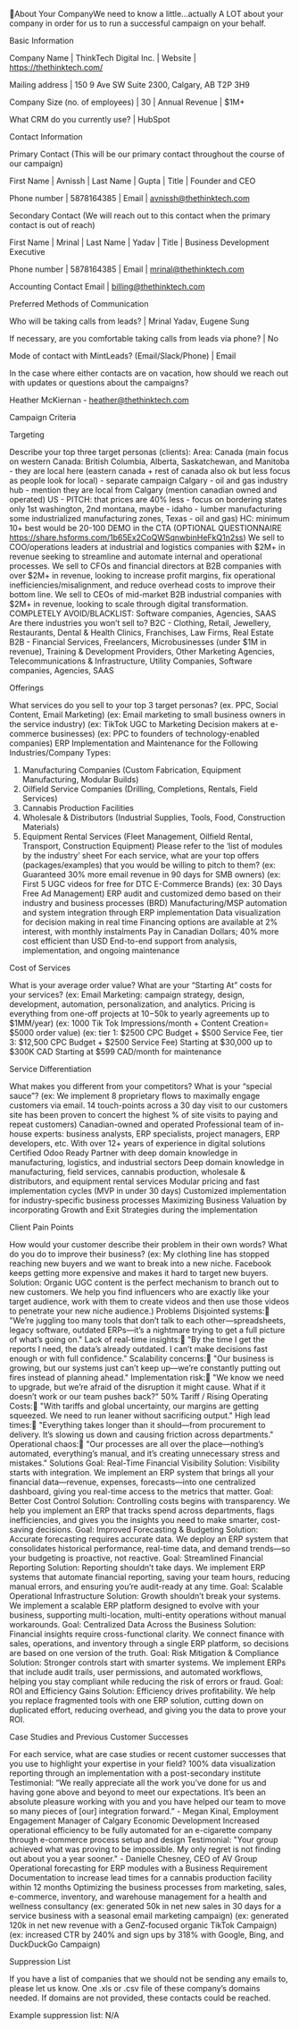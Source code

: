 About Your CompanyWe need to know a little…actually A LOT about your company in order for us to run a successful campaign on your behalf. 


Basic Information

Company Name
 | ThinkTech Digital Inc.
 | Website
 | https://thethinktech.com/

Mailing address
 | 150 9 Ave SW Suite 2300, Calgary, AB T2P 3H9

Company Size (no. of employees)
 | 30
 | Annual Revenue
 | $1M+

What CRM do you currently use?
 | HubSpot

Contact Information

Primary Contact (This will be our primary contact throughout the course of our campaign)

First Name
 | Avnissh
 | Last Name
 | Gupta
 | Title
 | Founder and CEO

Phone number
 | 5878164385
 | Email
 | avnissh@thethinktech.com

Secondary Contact (We will reach out to this contact when the primary contact is out of reach)

First Name
 | Mrinal
 | Last Name
 | Yadav
 | Title
 | Business Development Executive

Phone number
 | 5878164385
 | Email
 | mrinal@thethinktech.com

Accounting Contact Email
 | billing@thethinktech.com

Preferred Methods of Communication

Who will be taking calls from leads?
 | Mrinal Yadav, Eugene Sung

If necessary, are you comfortable taking calls from leads via phone?
 | No

Mode of contact with MintLeads? (Email/Slack/Phone)
 | Email

In the case where either contacts are on vacation, how should we reach out with updates or questions about the campaigns?

Heather McKiernan - heather@thethinktech.com 


Campaign Criteria

Targeting

Describe your top three target personas (clients): 
 Area: Canada (main focus on western Canada: British Columbia, Alberta, Saskatchewan, and Manitoba - they are local here 
 (eastern canada + rest of canada also ok but less focus as people look for local) - separate campaign
 Calgary - oil and gas industry hub - mention they are local from Calgary (mention canadian owned and operated)
 US - PITCH:  that prices are 40% less - focus on bordering states only 1st washington, 2nd montana, maybe - idaho - lumber manufacturing some industrialized manufacturing zones, Texas - oil and gas)
 HC: minimum 10+ best would be 20-100 
 DEMO in the CTA (OPTIONAL QUESTIONNAIRE https://share.hsforms.com/1b65Ex2CoQWSqnwbinHeFkQ1n2ss)
 We sell to COO/operations leaders at industrial and logistics companies with $2M+ in revenue seeking to streamline and automate internal and operational processes.
 We sell to CFOs and financial directors at B2B companies with over $2M+ in revenue, looking to increase profit margins, fix operational inefficiencies/misalignment, and reduce overhead costs to improve their bottom line.
 We sell to CEOs of mid-market B2B industrial companies with $2M+ in revenue, looking to scale through digital transformation.
 COMPLETELY AVOID/BLACKLIST: Software companies, Agencies, SAAS
 Are there industries you won’t sell to? 
 B2C - Clothing, Retail, Jewellery, Restaurants, Dental & Health Clinics, Franchises, Law Firms, Real Estate
 B2B - Financial Services, Freelancers, Microbusinesses (under $1M in revenue), Training & Development Providers, Other Marketing Agencies, Telecommunications & Infrastructure, Utility Companies, Software companies, Agencies, SAAS

Offerings

What services do you sell to your top 3 target personas? (ex. PPC, Social Content, Email Marketing) 
 (ex: Email marketing to small business owners in the service industry)
 (ex: TikTok UGC to Marketing Decision makers at e-commerce businesses)
 (ex: PPC to founders of technology-enabled companies) 
 ERP Implementation and Maintenance for the Following Industries/Company Types: 
 1. Manufacturing Companies (Custom Fabrication, Equipment Manufacturing, Modular Builds)
 2. Oilfield Service Companies (Drilling, Completions, Rentals, Field Services) 
 3. Cannabis Production Facilities
 4. Wholesale & Distributors (Industrial Supplies, Tools, Food, Construction Materials)
 5. Equipment Rental Services (Fleet Management, Oilfield Rental, Transport, Construction Equipment) 
 Please refer to the ‘list of modules by the industry’ sheet 
 For each service, what are your top offers (packages/examples) that you would be willing to pitch to them?
 (ex: Guaranteed 30% more email revenue in 90 days for SMB owners)
 (ex: First 5 UGC videos for free for DTC E-Commerce Brands)
 (ex: 30 Days Free Ad Management)
 ERP audit and customized demo based on their industry and business processes (BRD)
 Manufacturing/MSP automation and system integration through ERP implementation
 Data visualization for decision making in real time
 Financing options are available at 2% interest, with monthly instalments 
 Pay in Canadian Dollars; 40% more cost efficient than USD
 End-to-end support from analysis, implementation, and ongoing maintenance

Cost of Services

What is your average order value? What are your “Starting At” costs for your services?
 (ex: Email Marketing: campaign strategy, design, development, automation, personalization, and analytics. Pricing is everything from one-off projects at $10-$50k to yearly agreements up to $1MM/year)
 (ex: 1000 Tik Tok Impressions/month + Content Creation= $5000 order value)
 (ex: tier 1: $2500 CPC Budget + $500 Service Fee, tier 3: $12,500 CPC Budget + $2500 Service Fee)
 Starting at $30,000 up to $300K CAD
 Starting at $599 CAD/month for maintenance 

Service Differentiation

What makes you different from your competitors? What is your “special sauce”?
 (ex: We implement 8 proprietary flows to maximally engage customers via email. 14 touch-points across a 30 day visit to our customers site has been proven to concert the highest % of site visits to paying and repeat customers)
 Canadian-owned and operated
 Professional team of in-house experts: business analysts, ERP specialists, project managers, ERP developers, etc. 
 With over 12+ years of experience in digital solutions
 Certified Odoo Ready Partner with deep domain knowledge in manufacturing, logistics, and industrial sectors
 Deep domain knowledge in manufacturing, field services, cannabis production, wholesale & distributors, and equipment rental services
 Modular pricing and fast implementation cycles (MVP in under 30 days)
 Customized implementation for industry-specific business processes 
 Maximizing Business Valuation by incorporating Growth and Exit Strategies during the implementation

Client Pain Points

How would your customer describe their problem in their own words? What do you do to improve their business?
 (ex: My clothing line has stopped reaching new buyers and we want to break into a new niche. Facebook keeps getting more expensive and makes it hard to target new buyers.
 Solution: Organic UGC content is the perfect mechanism to branch out to new customers. We help you find influencers who are exactly like your target audience, work with them to create videos and then use those videos to penetrate your new niche audience.)
 Problems
 Disjointed systems: "We’re juggling too many tools that don’t talk to each other—spreadsheets, legacy software, outdated ERPs—it’s a nightmare trying to get a full picture of what’s going on."
 Lack of real-time insights: "By the time I get the reports I need, the data’s already outdated. I can’t make decisions fast enough or with full confidence."
 Scalability concerns: "Our business is growing, but our systems just can’t keep up—we’re constantly putting out fires instead of planning ahead."
 Implementation risk: "We know we need to upgrade, but we’re afraid of the disruption it might cause. What if it doesn’t work or our team pushes back?"
 50% Tariff / Rising Operating Costs: "With tariffs and global uncertainty, our margins are getting squeezed. We need to run leaner without sacrificing output."
 High lead times: "Everything takes longer than it should—from procurement to delivery. It’s slowing us down and causing friction across departments."
 Operational chaos: "Our processes are all over the place—nothing’s automated, everything’s manual, and it’s creating unnecessary stress and mistakes."
 Solutions
 Goal: Real-Time Financial Visibility
 Solution: Visibility starts with integration. We implement an ERP system that brings all your financial data—revenue, expenses, forecasts—into one centralized dashboard, giving you real-time access to the metrics that matter.
 Goal: Better Cost Control
 Solution: Controlling costs begins with transparency. We help you implement an ERP that tracks spend across departments, flags inefficiencies, and gives you the insights you need to make smarter, cost-saving decisions.
 Goal: Improved Forecasting & Budgeting
 Solution: Accurate forecasting requires accurate data. We deploy an ERP system that consolidates historical performance, real-time data, and demand trends—so your budgeting is proactive, not reactive.
 Goal: Streamlined Financial Reporting
 Solution: Reporting shouldn’t take days. We implement ERP systems that automate financial reporting, saving your team hours, reducing manual errors, and ensuring you’re audit-ready at any time.
 Goal: Scalable Operational Infrastructure
 Solution: Growth shouldn’t break your systems. We implement a scalable ERP platform designed to evolve with your business, supporting multi-location, multi-entity operations without manual workarounds.
 Goal: Centralized Data Across the Business
 Solution: Financial insights require cross-functional clarity. We connect finance with sales, operations, and inventory through a single ERP platform, so decisions are based on one version of the truth.
 Goal: Risk Mitigation & Compliance
 Solution: Stronger controls start with smarter systems. We implement ERPs that include audit trails, user permissions, and automated workflows, helping you stay compliant while reducing the risk of errors or fraud.
 Goal: ROI and Efficiency Gains
 Solution: Efficiency drives profitability. We help you replace fragmented tools with one ERP solution, cutting down on duplicated effort, reducing overhead, and giving you the data to prove your ROI.

Case Studies and Previous Customer Successes

For each service, what are case studies or recent customer successes that you use to highlight your expertise in your field?
 100% data visualization reporting through an implementation with a post-secondary institute 
 Testimonial: “We really appreciate all the work you’ve done for us and having gone above and beyond to meet our expectations. It’s been an absolute pleasure working with you and you have helped our team to move so many pieces of [our] integration forward.” - Megan Kinal, Employment Engagement Manager of Calgary Economic Development
 Increased operational efficiency to be fully automated for an e-cigarette company through e-commerce process setup and design
 Testimonial: "Your group achieved what was proving to be impossible. My only regret is not finding out about you a year sooner." - Danielle Chesney, CEO of AV Group
 Operational forecasting for ERP modules with a Business Requirement Documentation to increase lead times for a cannabis production facility within 12 months
 Optimizing the business processes from marketing, sales, e-commerce, inventory, and warehouse management for a health and wellness consultancy 
 (ex: generated 50k in net new sales in 30 days for a service business with a seasonal email marketing campaign)
 (ex: generated 120k in net new revenue with a GenZ-focused organic TikTok Campaign) 
 (ex: increased CTR by 240% and sign ups by 318% with Google, Bing, and DuckDuckGo Campaign)


Suppression List

If you have a list of companies that we should not be sending any emails to, please let us know. 
 One .xls or .csv file of these company’s domains needed. If domains are not provided, these contacts could be reached.

Example suppression list:
  N/A
